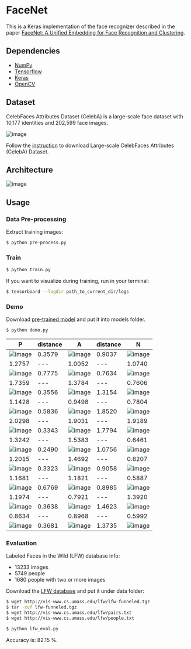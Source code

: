 # FaceNet

This is a Keras implementation of the face recognizer described in the paper [FaceNet: A Unified Embedding for Face Recognition and Clustering](https://arxiv.org/abs/1503.03832).

## Dependencies
- [NumPy](http://docs.scipy.org/doc/numpy-1.10.1/user/install.html)
- [Tensorflow](https://www.tensorflow.org/versions/r0.8/get_started/os_setup.html)
- [Keras](https://keras.io/#installation)
- [OpenCV](https://opencv-python-tutroals.readthedocs.io/en/latest/)

## Dataset

CelebFaces Attributes Dataset (CelebA) is a large-scale face dataset with 10,177 identities and 202,599 face images.

![image](https://github.com/foamliu/FaceNet/raw/master/images/CelebA.png)

Follow the [instruction](http://mmlab.ie.cuhk.edu.hk/projects/CelebA.html) to download Large-scale CelebFaces Attributes (CelebA) Dataset.

## Architecture
![image](https://github.com/foamliu/FaceNet/raw/master/images/model.png)

## Usage
### Data Pre-processing
Extract training images:
```bash
$ python pre-process.py
```

### Train
```bash
$ python train.py
```

If you want to visualize during training, run in your terminal:
```bash
$ tensorboard --logdir path_to_current_dir/logs
```

### Demo

Download [pre-trained model](https://github.com/foamliu/Look-Into-Person/releases/download/v1.0/model.119-2.2473.hdf5) and put it into models folder.

```bash
$ python demo.py
```

P | distance | A | distance | N |
|---|---|---|---|---|
|![image](https://github.com/foamliu/FaceNet/raw/master/images/0_p_image.png)|0.3579|![image](https://github.com/foamliu/FaceNet/raw/master/images/0_a_image.png)|0.9037|![image](https://github.com/foamliu/FaceNet/raw/master/images/0_n_image.png)|
|1.2757|---|1.0052|---|1.0740|
|![image](https://github.com/foamliu/FaceNet/raw/master/images/1_p_image.png)|0.7775|![image](https://github.com/foamliu/FaceNet/raw/master/images/1_a_image.png)|0.7634|![image](https://github.com/foamliu/FaceNet/raw/master/images/1_n_image.png)|
|1.7359|---|1.3784|---|0.7606|
|![image](https://github.com/foamliu/FaceNet/raw/master/images/2_p_image.png)|0.3556|![image](https://github.com/foamliu/FaceNet/raw/master/images/2_a_image.png)|1.3154|![image](https://github.com/foamliu/FaceNet/raw/master/images/2_n_image.png)|
|1.1428|---|0.9498|---|0.7804|
|![image](https://github.com/foamliu/FaceNet/raw/master/images/3_p_image.png)|0.5836|![image](https://github.com/foamliu/FaceNet/raw/master/images/3_a_image.png)|1.8520|![image](https://github.com/foamliu/FaceNet/raw/master/images/3_n_image.png)|
|2.0298|---|1.9031|---|1.9189|
|![image](https://github.com/foamliu/FaceNet/raw/master/images/4_p_image.png)|0.3343|![image](https://github.com/foamliu/FaceNet/raw/master/images/4_a_image.png)|1.7794|![image](https://github.com/foamliu/FaceNet/raw/master/images/4_n_image.png)|
|1.3242|---|1.5383|---|0.6461|
|![image](https://github.com/foamliu/FaceNet/raw/master/images/5_p_image.png)|0.2490|![image](https://github.com/foamliu/FaceNet/raw/master/images/5_a_image.png)|1.0756|![image](https://github.com/foamliu/FaceNet/raw/master/images/5_n_image.png)|
|1.2015|---|1.4692|---|0.8207|
|![image](https://github.com/foamliu/FaceNet/raw/master/images/6_p_image.png)|0.3323|![image](https://github.com/foamliu/FaceNet/raw/master/images/6_a_image.png)|0.9058|![image](https://github.com/foamliu/FaceNet/raw/master/images/6_n_image.png)|
|1.1681|---|1.1821|---|0.5887|
|![image](https://github.com/foamliu/FaceNet/raw/master/images/7_p_image.png)|0.6769|![image](https://github.com/foamliu/FaceNet/raw/master/images/7_a_image.png)|0.8985|![image](https://github.com/foamliu/FaceNet/raw/master/images/7_n_image.png)|
|1.1974|---|0.7921|---|1.3920|
|![image](https://github.com/foamliu/FaceNet/raw/master/images/8_p_image.png)|0.3638|![image](https://github.com/foamliu/FaceNet/raw/master/images/8_a_image.png)|1.4623|![image](https://github.com/foamliu/FaceNet/raw/master/images/8_n_image.png)|
|0.8634|---|0.8968|---|0.5992|
|![image](https://github.com/foamliu/FaceNet/raw/master/images/9_p_image.png)|0.3681|![image](https://github.com/foamliu/FaceNet/raw/master/images/9_a_image.png)|1.3735|![image](https://github.com/foamliu/FaceNet/raw/master/images/9_n_image.png)|

### Evaluation

Labeled Faces in the Wild (LFW) database info:

- 13233 images
- 5749 people
- 1680 people with two or more images

Download the [LFW database](http://vis-www.cs.umass.edu/lfw/lfw-funneled.tgz) and put it under data folder:

```bash
$ wget http://vis-www.cs.umass.edu/lfw/lfw-funneled.tgz
$ tar -xvf lfw-funneled.tgz
$ wget http://vis-www.cs.umass.edu/lfw/pairs.txt
$ wget http://vis-www.cs.umass.edu/lfw/people.txt

$ python lfw_eval.py
```

Accuracy is: 82.15 %.